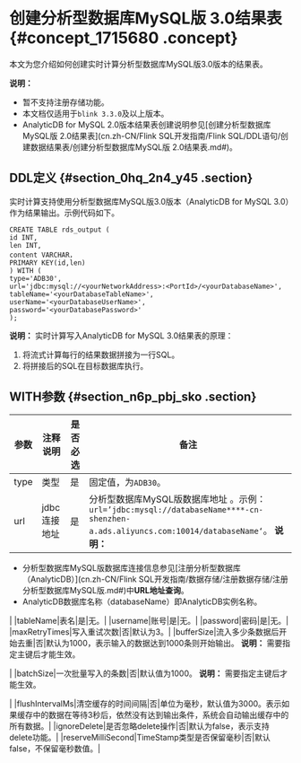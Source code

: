 # 创建分析型数据库MySQL版 3.0结果表 {#concept_1715680 .concept}

本文为您介绍如何创建实时计算分析型数据库MySQL版3.0版本的结果表。

**说明：** 

-   暂不支持注册存储功能。
-   本文档仅适用于`blink 3.3.0`及以上版本。
-   AnalyticDB for MySQL 2.0版本结果表创建说明参见[创建分析型数据库MySQL版 2.0结果表](cn.zh-CN/Flink SQL开发指南/Flink SQL/DDL语句/创建数据结果表/创建分析型数据库MySQL版 2.0结果表.md#)。

## DDL定义 {#section_0hq_2n4_y45 .section}

实时计算支持使用分析型数据库MySQL版3.0版本（AnalyticDB for MySQL 3.0）作为结果输出。示例代码如下。

``` {#codeblock_4kv_s47_99f .language-sql}
CREATE TABLE rds_output (
id INT,
len INT,
content VARCHAR，
PRIMARY KEY(id,len)
) WITH (
type='ADB30',
url='jdbc:mysql://<yourNetworkAddress>:<PortId>/<yourDatabaseName>',
tableName='<yourDatabaseTableName>',
userName='<yourDatabaseUserName>',
password='<yourDatabasePassword>'
);
```

**说明：** 实时计算写入AnalyticDB for MySQL 3.0结果表的原理：

1.  将流式计算每行的结果数据拼接为一行SQL。
2.  将拼接后的SQL在目标数据库执行。

## WITH参数 {#section_n6p_pbj_sko .section}

|参数|注释说明|是否必选|备注|
|--|----|----|--|
|type|类型|是|固定值，为`ADB30`。|
|url|jdbc连接地址|是|分析型数据库MySQL版数据库地址 。示例：`url=’jdbc:mysql://databaseName****-cn-shenzhen-a.ads.aliyuncs.com:10014/databaseName‘`。 **说明：** 

-   分析型数据库MySQL版数据库连接信息参见[注册分析型数据库（AnalyticDB）](cn.zh-CN/Flink SQL开发指南/数据存储/注册数据存储/注册分析型数据库MySQL版.md#)中**URL地址查询**。
-   AnalyticDB数据库名称（databaseName）即AnalyticDB实例名称。

 |
|tableName|表名|是|无。|
|username|账号|是|无。|
|password|密码|是|无。|
|maxRetryTimes|写入重试次数|否|默认为3。|
|bufferSize|流入多少条数据后开始去重|否|默认为1000，表示输入的数据达到1000条则开始输出。 **说明：** 需要指定主键后才能生效。

 |
|batchSize|一次批量写入的条数|否|默认值为1000。 **说明：** 需要指定主键后才能生效。

 |
|flushIntervalMs|清空缓存的时间间隔|否|单位为毫秒，默认值为3000。表示如果缓存中的数据在等待3秒后，依然没有达到输出条件，系统会自动输出缓存中的所有数据。|
|ignoreDelete|是否忽略delete操作|否|默认为false，表示支持delete功能。|
|reserveMilliSecond|TimeStamp类型是否保留毫秒|否|默认false，不保留毫秒数值。|

